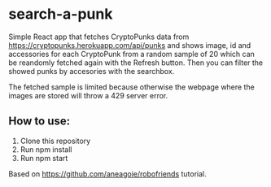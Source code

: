 # search-a-punk

Simple React app that fetches CryptoPunks data from https://cryptopunks.herokuapp.com/api/punks and shows image, id and accessories for each CryptoPunk from a random sample of 20 which can be reandomly fetched again with the Refresh button. Then you can filter the showed punks by accesories with the searchbox.

The fetched sample is limited because otherwise the webpage where the images are stored will throw a 429 server error.

## How to use:
1. Clone this repository
2. Run npm install
3. Run npm start

Based on https://github.com/aneagoie/robofriends tutorial.
